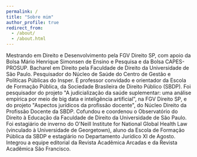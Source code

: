 ```yaml
---
permalink: /
title: "Sobre mim"
author_profile: true
redirect_from: 
  - /about/
  - /about.html
---
```


Mestrando em Direito e Desenvolvimento pela FGV Direito SP, com apoio da Bolsa Mário Henrique Simonsen de Ensino e Pesquisa e da Bolsa CAPES-PROSUP. Bacharel em Direito pela Faculdade de Direito da Universidade de São Paulo. Pesquisador do Núcleo de Saúde do Centro de Gestão e Políticas Públicas do Insper. É professor convidado e orientador da Escola de Formação Pública, da Sociedade Brasileira de Direito Público (SBDP). Foi pesquisador do projeto "A judicialização da saúde suplementar: uma análise empírica por meio de big data e inteligência artificial", na FGV Direito SP, e do projeto "Aspectos jurídicos da profissão docente", do Núcleo Direito da Profissão Docente da SBDP. Cofundou e coordenou o Observatório do Direito à Educação da Faculdade de Direito da Universidade de São Paulo. Foi estagiário de inverno do O'Neill Institute for National Global Health Law (vinculado à Universidade de Georgetown), aluno da Escola de Formação Pública da SBDP e estagiário no Departamento Jurídico XI de Agosto. Integrou a equipe editorial da Revista Acadêmica Arcadas e da Revista Acadêmica São Francisco.